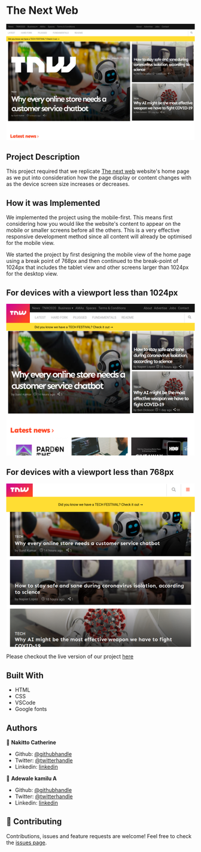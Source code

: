 # The Next Web

![screenshot](./TNW.jpg)

## Project Description

This project required that we replicate [The next web](https://thenextweb.com/) website's home page as we put into consideration how the page display or content changes with as the device screen size increases or decreases.

## How it was Implemented

We implemented the project using the mobile-first. This means first considering how you would like the website's content to appear on the mobile or smaller screens before all the others. This is a very effective responsive development method since all content will already be optimised for the mobile view.

We started the project by first designing the mobile view of the home page using a break point of 768px and then continued to the break-point of 1024px that includes the tablet view and other screens larger than 1024px for the desktop view.

## For devices with a viewport less than 1024px

![screenshot](./TNW-tablet.png)

## For devices with a viewport less than 768px

![screenshot](./TNW-mobile.png)

Please checkout the live version of our project [here](https://raw.githack.com/Cathella/the_next_web/responsive/index.html)

## Built With

* HTML
* CSS
* VSCode
* Google fonts

## Authors

👤 **Nakitto Catherine** 
* Github: [@githubhandle](https://github.com/Cathella)
* Twitter: [@twitterhandle](https://twitter.com/cathella9)
* Linkedin: [linkedin](https://www.linkedin.com/in/catherine-nakitto-51ba2a40/)

👤 **Adewale kamilu A**  
* Github: [@githubhandle](https://github.com/adewaleK)
* Twitter: [@twitterhandle](https://twitter.com/twitterhandle)
* Linkedin: [linkedin](https://linkedin.com/linkedinhandle)

## 🤝 Contributing

Contributions, issues and feature requests are welcome!
Feel free to check the [issues page](issues/).
